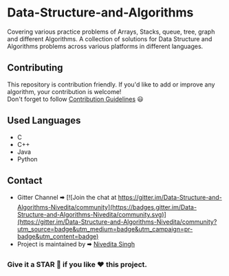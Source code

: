 # Data-Structure-and-Algorithms  
Covering various practice problems of Arrays, Stacks, queue, tree, graph and different Algorithms. A collection of solutions for Data Structure and Algorithms problems across various platforms in different languages.  
## Contributing  
This repository is contribution friendly. If you'd like to add or improve any algorithm, your contribution is welcome!  
Don't forget to follow [Contribution Guidelines](.github/contributing.md) 😃  

## Used Languages  
* C
* C++
* Java
* Python

## Contact  
* Gitter Channel 🠮 [![Join the chat at https://gitter.im/Data-Structure-and-Algorithms-Nivedita/community](https://badges.gitter.im/Data-Structure-and-Algorithms-Nivedita/community.svg)](https://gitter.im/Data-Structure-and-Algorithms-Nivedita/community?utm_source=badge&utm_medium=badge&utm_campaign=pr-badge&utm_content=badge)  
* Project is maintained by 🠮 [Nivedita Singh](https://github.com/Nivedita967)  
### Give it a STAR 🌟 if you like ❤ this project.
